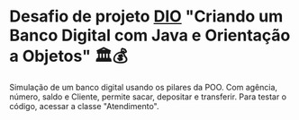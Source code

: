 #  Desafio de projeto [DIO](https://web.dio.me/) "Criando um Banco Digital com Java e Orientação a Objetos" 🏛💰

Simulação de um banco digital usando os pilares da POO. Com agência, número, saldo e Cliente, permite sacar, depositar e transferir. Para testar o código, acessar a classe "Atendimento".

